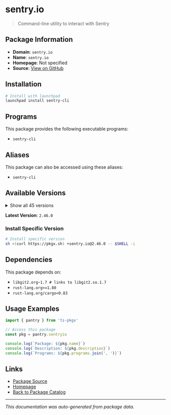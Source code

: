 # sentry.io

> Command-line utility to interact with Sentry

## Package Information

- **Domain**: `sentry.io`
- **Name**: `sentry.io`
- **Homepage**: Not specified
- **Source**: [View on GitHub](https://github.com/pkgxdev/pantry/tree/main/projects/sentry.io/package.yml)

## Installation

```bash
# Install with launchpad
launchpad install sentry-cli
```

## Programs

This package provides the following executable programs:

- `sentry-cli`

## Aliases

This package can also be accessed using these aliases:

- `sentry-cli`

## Available Versions

<details>
<summary>Show all 45 versions</summary>

- `2.46.0`, `2.45.0`, `2.44.0`, `2.43.1`, `2.43.0`
- `2.42.5`, `2.42.4`, `2.42.3`, `2.42.2`, `2.42.1`
- `2.42.0`, `2.41.1`, `2.41.0`, `2.40.0`, `2.39.1`
- `2.39.0`, `2.38.2`, `2.38.1`, `2.38.0`, `2.37.0`
- `2.36.6`, `2.36.5`, `2.36.4`, `2.36.3`, `2.36.2`
- `2.36.1`, `2.36.0`, `2.35.0`, `2.34.1`, `2.34.0`
- `2.33.1`, `2.33.0`, `2.32.2`, `2.32.1`, `2.32.0`
- `2.31.2`, `2.31.1`, `2.31.0`, `2.30.5`, `2.30.4`
- `2.30.3`, `2.30.2`, `2.30.1`, `2.30.0`, `2.29.1`

</details>

**Latest Version**: `2.46.0`

### Install Specific Version

```bash
# Install specific version
sh <(curl https://pkgx.sh) +sentry.io@2.46.0 -- $SHELL -i
```

## Dependencies

This package depends on:

- `libgit2.org~1.7 # links to libgit2.so.1.7`
- `rust-lang.org>=1.80`
- `rust-lang.org/cargo<0.83`

## Usage Examples

```typescript
import { pantry } from 'ts-pkgx'

// Access this package
const pkg = pantry.sentryio

console.log(`Package: ${pkg.name}`)
console.log(`Description: ${pkg.description}`)
console.log(`Programs: ${pkg.programs.join(', ')}`)
```

## Links

- [Package Source](https://github.com/pkgxdev/pantry/tree/main/projects/sentry.io/package.yml)
- [Homepage](#)
- [Back to Package Catalog](../package-catalog.md)

---

*This documentation was auto-generated from package data.*
